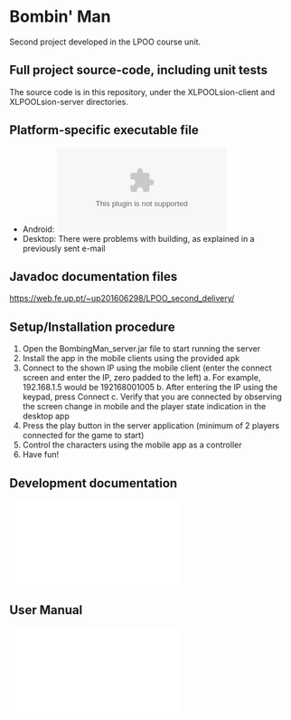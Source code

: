 # Bombin' Man
Second project developed in the LPOO course unit.

## Full project source-code, including unit tests
The source code is in this repository, under the XLPOOLsion-client and XLPOOLsion-server directories.

## Platform-specific executable file
* Android: ![Android APK](deliverables/executables/Bombin'_Man.apk?raw=true "Android APK")
* Desktop: There were problems with building, as explained in a previously sent e-mail

## Javadoc documentation files
https://web.fe.up.pt/~up201606298/LPOO_second_delivery/

## Setup/Installation procedure
1. Open the BombingMan_server.jar file to start running the server
2. Install the app in the mobile clients using the provided apk
3. Connect to the shown IP using the mobile client (enter the connect screen and enter the IP, zero padded to the left)
	a. For example, 192.168.1.5 would be 192168001005
	b. After entering the IP using the keypad, press Connect
	c. Verify that you are connected by observing the screen change in mobile and the player state indication in the desktop app
4. Press the play button in the server application (minimum of 2 players connected for the game to start)
5. Control the characters using the mobile app as a controller
6. Have fun!

## Development documentation
![Link to Development Documentation](deliverables/Development_Documentation.pdf "Development Documentation")

## User Manual
![Link to User Manual](deliverables/User_Manual.pdf "User Manual PDF")
